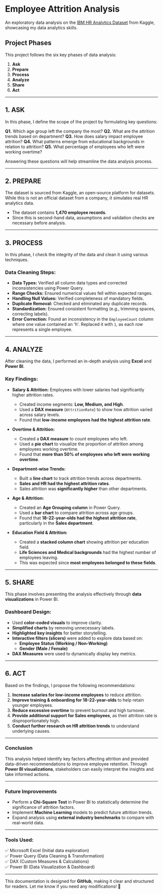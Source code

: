 # Employee Attrition Analysis

An exploratory data analysis on the [IBM HR Analytics Dataset](https://www.kaggle.com/datasets/pavansubhasht/ibm-hr-analytics-attrition-dataset/data) from Kaggle, showcasing my data analytics skills.

## **Project Phases**
This project follows the six key phases of data analysis:
1. **Ask**
2. **Prepare**
3. **Process**
4. **Analyze**
5. **Share**
6. **Act**

---

## **1. ASK**
In this phase, I define the scope of the project by formulating key questions:

**Q1.** Which age group left the company the most?
**Q2.** What are the attrition trends based on department?
**Q3.** How does salary impact employee attrition?
**Q4.** What patterns emerge from educational backgrounds in relation to attrition?
**Q5.** What percentage of employees who left were working overtime?

Answering these questions will help streamline the data analysis process.

---

## **2. PREPARE**
The dataset is sourced from Kaggle, an open-source platform for datasets. While this is not an official dataset from a company, it simulates real HR analytics data.

- The dataset contains **1,470 employee records**.
- Since this is second-hand data, assumptions and validation checks are necessary before analysis.

---

## **3. PROCESS**
In this phase, I check the integrity of the data and clean it using various techniques.

### **Data Cleaning Steps:**
- **Data Types:** Verified all column data types and corrected inconsistencies using Power Query.
- **Range Checks:** Ensured numerical values fell within expected ranges.
- **Handling Null Values:** Verified completeness of mandatory fields.
- **Duplicate Removal:** Checked and eliminated any duplicate records.
- **Standardization:** Ensured consistent formatting (e.g., trimming spaces, correcting labels).
- **Error Correction:** Found an inconsistency in the `EmployeeCount` column where one value contained an 'h'. Replaced it with `1`, as each row represents a single employee.

---

## **4. ANALYZE**
After cleaning the data, I performed an in-depth analysis using **Excel** and **Power BI**.

### **Key Findings:**
- **Salary & Attrition:** Employees with lower salaries had significantly higher attrition rates.
  - Created income segments: **Low, Medium, and High**.
  - Used a **DAX measure** (`AttritionRate`) to show how attrition varied across salary levels.
  - Found that **low-income employees had the highest attrition rate**.

- **Overtime & Attrition:**
  - Created a **DAX measure** to count employees who left.
  - Used a **pie chart** to visualize the proportion of attrition among employees working overtime.
  - Found that **more than 50% of employees who left were working overtime**.

- **Department-wise Trends:**
  - Built a **line chart** to track attrition trends across departments.
  - **Sales and HR had the highest attrition rates**.
  - Sales attrition was **significantly higher** than other departments.

- **Age & Attrition:**
  - Created an **Age Grouping column** in Power Query.
  - Used a **bar chart** to compare attrition across age groups.
  - Found that **18-22-year-olds had the highest attrition rate**, particularly in the **Sales department**.

- **Education Field & Attrition:**
  - Created a **stacked column chart** showing attrition per education field.
  - **Life Sciences and Medical backgrounds** had the highest number of employees leaving.
  - This was expected since **most employees belonged to these fields**.

---

## **5. SHARE**
This phase involves presenting the analysis effectively through **data visualizations** in Power BI.

### **Dashboard Design:**
- Used **color-coded visuals** to improve clarity.
- **Simplified charts** by removing unnecessary labels.
- **Highlighted key insights** for better storytelling.
- **Interactive filters (slicers)** were added to explore data based on:
  - **Employee Status (Working / Non-Working)**
  - **Gender (Male / Female)**
- **DAX Measures** were used to dynamically display key metrics.

---

## **6. ACT**
Based on the findings, I propose the following recommendations:

1. **Increase salaries for low-income employees** to reduce attrition.
2. **Improve training & onboarding for 18-22-year-olds** to help retain younger employees.
3. **Reduce excessive overtime** to prevent burnout and high turnover.
4. **Provide additional support for Sales employees**, as their attrition rate is disproportionately high.
5. **Conduct further research on HR attrition trends** to understand underlying causes.

---

### **Conclusion**
This analysis helped identify key factors affecting attrition and provided data-driven recommendations to improve employee retention. Through **Power BI visualizations**, stakeholders can easily interpret the insights and take informed actions.

---

### **Future Improvements**
- Perform a **Chi-Square Test** in Power BI to statistically determine the significance of attrition factors.
- Implement **Machine Learning** models to predict future attrition trends.
- Expand analysis using **external industry benchmarks** to compare with real-world data.

---

### **Tools Used:**
✅ Microsoft Excel (Initial data exploration)  
✅ Power Query (Data Cleaning & Transformation)  
✅ DAX (Custom Measures & Calculations)  
✅ Power BI (Data Visualization & Dashboard)  

---

This documentation is designed for **GitHub**, making it clear and structured for readers. Let me know if you need any modifications! 🚀

